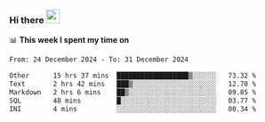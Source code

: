 ### Hi there <a href="https://www.gautamkrishnar.com/"><img src="https://media.giphy.com/media/hvRJCLFzcasrR4ia7z/giphy.gif" width="25px"></a>

📊 **This week I spent my time on**

<!--START_SECTION:waka-->

```txt
From: 24 December 2024 - To: 31 December 2024

Other      15 hrs 37 mins  ██████████████████▒░░░░░░   73.32 %
Text       2 hrs 42 mins   ███▒░░░░░░░░░░░░░░░░░░░░░   12.70 %
Markdown   2 hrs 6 mins    ██▒░░░░░░░░░░░░░░░░░░░░░░   09.85 %
SQL        48 mins         █░░░░░░░░░░░░░░░░░░░░░░░░   03.77 %
INI        4 mins          ░░░░░░░░░░░░░░░░░░░░░░░░░   00.34 %
```

<!--END_SECTION:waka-->
